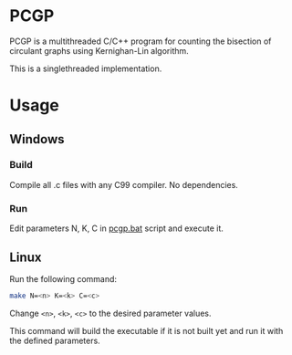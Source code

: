 # PCGP

PCGP is a multithreaded C/C++ program for counting the bisection of circulant graphs using Kernighan-Lin algorithm.

This is a singlethreaded implementation.

# Usage

## Windows

### Build

Compile all .c files with any C99 compiler. No dependencies.

### Run

Edit parameters N, K, C in [pcgp.bat](/pcgp.bat) script and execute it.

## Linux

Run the following command:

```bash
make N=<n> K=<k> C=<c>
```

Change `<n>`, `<k>`, `<c>` to the desired parameter values.

This command will build the executable if it is not built yet and run it with the defined parameters.

